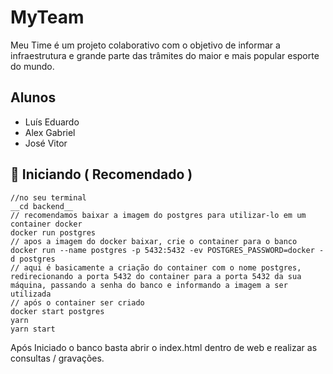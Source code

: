 # MyTeam
 Meu Time é um projeto colaborativo com o objetivo de informar a infraestrutura e grande parte das trâmites do maior e mais popular esporte do mundo.
## Alunos
- Luís Eduardo
- Alex Gabriel
- José Vitor

##	:rocket: Iniciando ( Recomendado )
```
//no seu terminal
__cd backend__
// recomendamos baixar a imagem do postgres para utilizar-lo em um container docker
docker run postgres
// apos a imagem do docker baixar, crie o container para o banco
docker run --name postgres -p 5432:5432 -ev POSTGRES_PASSWORD=docker -d postgres
// aqui é basicamente a criação do container com o nome postgres, redirecionando a porta 5432 do container para a porta 5432 da sua máquina, passando a senha do banco e informando a imagem a ser utilizada
// após o container ser criado
docker start postgres
yarn
yarn start
```
Após Iniciado o banco basta abrir o index.html dentro de web e realizar as consultas / gravações.

